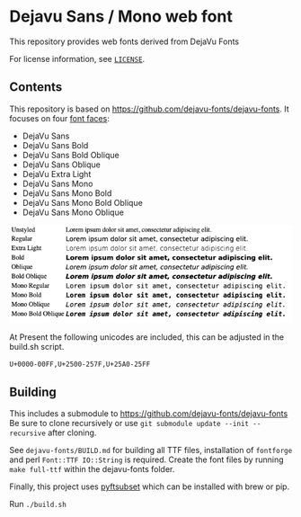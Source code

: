 # Dejavu Sans / Mono web font

This repository provides web fonts derived from DejaVu Fonts

For license information, see [`LICENSE`](./LICENSE).

## Contents

This repository is based on <https://github.com/dejavu-fonts/dejavu-fonts>. It
focuses on four
[font faces](https://developer.mozilla.org/en-US/docs/Web/CSS/@font-face):

- DejaVu Sans
- DejaVu Sans Bold
- DejaVu Sans Bold Oblique
- DejaVu Sans Oblique
- DejaVu Extra Light
- DejaVu Sans Mono
- DejaVu Sans Mono Bold
- DejaVu Sans Mono Bold Oblique
- DejaVu Sans Mono Oblique

![preview](preview.png)

At Present the following unicodes are included, this can be adjusted in the build.sh script.
```
U+0000-00FF,U+2500-257F,U+25A0-25FF
```

## Building

This includes a submodule to https://github.com/dejavu-fonts/dejavu-fonts
Be sure to clone recursively or use `git submodule update --init --recursive`
after cloning.

See `dejavu-fonts/BUILD.md` for building all TTF files, installation of `fontforge` and perl `Font::TTF IO::String` is required.
Create the font files by running `make full-ttf` within the dejavu-fonts folder.

Finally, this project uses [pyftsubset](https://github.com/fonttools/fonttools) which can be installed with brew or pip.

Run `./build.sh`
